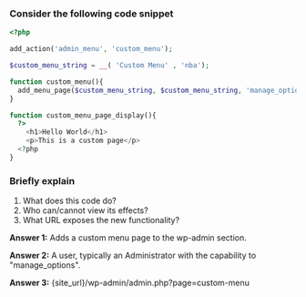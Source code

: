 ### Consider the following code snippet

```php
<?php

add_action('admin_menu', 'custom_menu');

$custom_menu_string = __( 'Custom Menu' , 'nba');

function custom_menu(){
  add_menu_page($custom_menu_string, $custom_menu_string, 'manage_options', 'custom-menu', 'custom_menu_page_display');
}

function custom_menu_page_display(){
  ?>
    <h1>Hello World</h1>
    <p>This is a custom page</p>
  <?php
}
```

### Briefly explain

1. What does this code do?
1. Who can/cannot view its effects?
1. What URL exposes the new functionality?

**Answer 1:**
Adds a custom menu page to the wp-admin section.

**Answer 2:**
A user, typically an Administrator with the capability to "manage_options".

**Answer 3:**
{site_url}/wp-admin/admin.php?page=custom-menu

